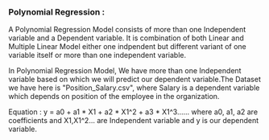 ### Polynomial Regression :

A Polynomial Regression Model consists of more than one Independent variable and a Dependent variable.
It is combination of both Linear and Multiple Linear Model either one indpendent but different variant 
of one variable itself or more than one independent variable.

In Polynomial Regression Model, We have more than one Independent variable based on which we will
predict our dependent variable.The Dataset we have here is "Position_Salary.csv", where Salary is a
dependent variable which depends on position of the employee in the organization.

Equation : y = a0 + a1 * X1 + a2 * X1^2 + a3 * X1^3...... where a0, a1, a2 are coefficients and X1,X1^2... are Independent variable and
y is our dependent variable.
